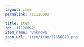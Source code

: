 ```yaml
---
layout: item
permalink: /11120092

title: Item
id: '11120092'
item_name: 'Unknown'
icon_url: 'item/icon/11150023.png'
---
```

